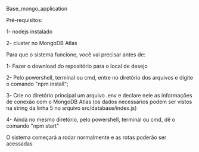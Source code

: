Base_mongo_application

Pré-requisitos:

1- nodejs instalado

2- cluster no MongoDB Atlas


Para que o sistema funcione, você vai precisar antes de:

1- Fazer o download do repositório para o local de desejo

2- Pelo powershell, terminal ou cmd, entre no diretório dos arquivos e digite o comando "npm install";

3- Crie no diretório principal um arquivo .env e declare nele as informações de conexão com o MongoDB Atlas
   (os dados necessários podem ser vistos na string da linha 5 no arquivo src/database/index.js)
   
4- Ainda no mesmo diretório, pelo powershell, terminal ou cmd, dê o comando "npm start"


O sistema começará a rodar normalmente e as rotas poderão ser acessadas
